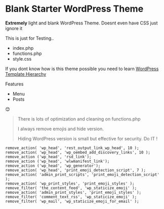# Blank Starter WordPress Theme


**Extremely** light and blank WordPress Theme. Doesnt even have CSS just ignore it

This is just for Testing..


- index.php
- functions.php
- style.css

If you dont know how is this theme possible you need to learn [WordPress Template Hierarchy](https://developer.wordpress.org/files/2014/10/Screenshot-2019-01-23-00.20.04.png)


Features
- Menu
- Posts

😊



> There is lots of optimization and cleaning on functions.php 
> 
> I always remove emojis and hide version. 
> 
> Hiding WordPress version is small but effective for security. Do IT !

```
remove_action( 'wp_head', 'rest_output_link_wp_head', 10 );
remove_action( 'wp_head', 'wp_oembed_add_discovery_links', 10 );
remove_action ('wp_head', 'rsd_link');
remove_action ('wp_head', 'wlwmanifest_link');
remove_action ('wp_head', 'wp_generator');
remove_action( 'wp_head', 'print_emoji_detection_script', 7 );
remove_action( 'admin_print_scripts', 'print_emoji_detection_script' );
remove_action( 'wp_print_styles', 'print_emoji_styles' );
remove_filter( 'the_content_feed', 'wp_staticize_emoji' );
remove_action( 'admin_print_styles', 'print_emoji_styles' );
remove_filter( 'comment_text_rss', 'wp_staticize_emoji' );
remove_filter( 'wp_mail', 'wp_staticize_emoji_for_email' );
```
